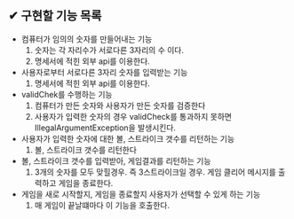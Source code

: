 ## ✔ 구현할 기능 목록
- 컴퓨터가 임의의 숫자를 만들어내는 기능
  1. 숫자는 각 자리수가 서로다른 3자리의 수 이다.
  2. 명세서에 적힌 외부 api를 이용한다.
- 사용자로부터 서로다른 3자리 숫자를 입력받는 기능
  1. 명세서에 적힌 외부 api를 이용한다.
- validChek를 수행하는 기능
  1. 컴퓨터가 만든 숫자와 사용자가 만든 숫자를 검증한다
  2. 사용자가 입력한 숫자의 경우 validCheck를 통과하지 못하면 IllegalArgumentException을 발생시킨다.
- 사용자가 입력한 숫자에 대한 볼, 스트라이크 갯수를 리턴하는 기능
  1. 볼, 스트라이크 갯수를 리턴한다
- 볼, 스트라이크 갯수를 입력받아, 게임결과를 리턴하는 기능
  1. 3개의 숫자를 모두 맞힐경우. 즉 3스트라이크일 경우. 게임 클리어 메시지를 출력하고 게임을 종료한다.
- 게임을 새로 시작할지, 게임을 종료할지 사용자가 선택할 수 있게 하는 기능
  1. 매 게임이 끝날떄마다 이 기능을 호출한다.